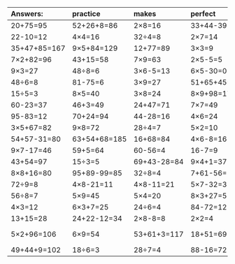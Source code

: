 | Answers: | practice | makes | perfect | ! |
| :--- | :--- | :--- | :--- | :--- |
| 20+75=95 | 52+26+8=86 | 2×8=16 | 33+44-39=38 | 8×7=56 | 
| 22-10=12 | 4×4=16 | 32÷4=8 | 2×7=14 | 8×7-29=27 | 
| 35+47+85=167 | 9×5+84=129 | 12+77=89 | 3×3=9 | 6×4=24 | 
| 7×2+82=96 | 43+15=58 | 7×9=63 | 2×5-5=5 | 4+84=88 | 
| 9×3=27 | 48÷8=6 | 3×6-5=13 | 6×5-30=0 | 67+37-98=6 | 
| 48÷6=8 | 81-75=6 | 3×9=27 | 51+65+45=161 | 2×5-2=8 | 
| 15÷5=3 | 8×5=40 | 3×8=24 | 8×9+98=170 | 9×4=36 | 
| 60-23=37 | 46+3=49 | 24+47=71 | 7×7=49 | 9×2=18 | 
| 95-83=12 | 70+24=94 | 44-28=16 | 4×6=24 | 18÷9=2 | 
| 3×5+67=82 | 9×8=72 | 28÷4=7 | 5×2=10 | 2×4=8 | 
| 54+57-31=80 | 63+54+68=185 | 16+68=84 | 4×6-8=16 | 91-44=47 | 
| 9×7-17=46 | 59+5=64 | 60-56=4 | 16-7=9 | 4÷2=2 | 
| 43+54=97 | 15÷3=5 | 69+43-28=84 | 9×4+1=37 | 22+8+34=64 | 
| 8×8+16=80 | 95+89-99=85 | 32÷8=4 | 7+61-56=12 | 64÷8=8 | 
| 72÷9=8 | 4×8-21=11 | 4×8-11=21 | 5×7-32=3 | 67+29=96 | 
| 56÷8=7 | 5×9=45 | 5×4=20 | 8×3+27=51 | 4×5=20 | 
| 4×3=12 | 6×3+7=25 | 24÷6=4 | 84-72=12 | 46+12=58 | 
| 13+15=28 | 24+22-12=34 | 2×8-8=8 | 2×2=4 | 90-55=35 | 
| 5×2+96=106 | 6×9=54 | 53+61+3=117 | 18+51=69 | 50+26-24=52 | 
| 49+44+9=102 | 18÷6=3 | 28÷7=4 | 88-16=72 | 2×3=6 | 
